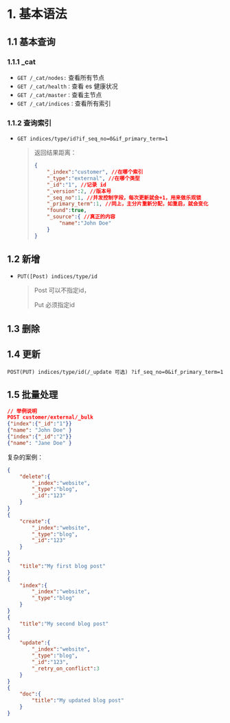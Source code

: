 # 1. 基本语法

## 1.1 基本查询

### 1.1.1  _cat

- `GET /_cat/nodes:` 查看所有节点
- `GET /_cat/health：`查看 es 健康状况
- `GET /_cat/master：`查看主节点
- `GET /_cat/indices：`查看所有索引

### 1.1.2 查询索引

- `GET indices/type/id?if_seq_no=0&if_primary_term=1`

  > 返回结果距离：
  >
  > ```json
  > {
  >     "_index":"customer", //在哪个索引
  >     "_type":"external", //在哪个类型
  >     "_id":"1", //记录 id
  >     "_version":2, //版本号
  > 	"_seq_no":1, //并发控制字段，每次更新就会+1，用来做乐观锁
  >     "_primary_term":1, //同上，主分片重新分配，如重启，就会变化
  >     "found":true,
  >     "_source":{ //真正的内容
  >         "name":"John Doe"
  >     }
  > }
  > ```
  >
  > 

## 1.2 新增

- `PUT([Post) indices/type/id`

  > Post 可以不指定id，
  >
  > Put 必须指定id

  

## 1.3 删除

## 1.4 更新

`POST(PUT) indices/type/id(/_update 可选) ?if_seq_no=0&if_primary_term=1`

## 1.5 批量处理

```json
// 举例说明
POST customer/external/_bulk
{"index":{"_id":"1"}}
{"name": "John Doe" }
{"index":{"_id":"2"}}
{"name": "Jane Doe" }
```

复杂的案例：

```json
{
    "delete":{
        "_index":"website",
        "_type":"blog",
        "_id":"123"
    }
}
{
    "create":{
        "_index":"website",
        "_type":"blog",
        "_id":"123"
    }
}
{
    "title":"My first blog post"
}
{
    "index":{
        "_index":"website",
        "_type":"blog"
    }
}
{
    "title":"My second blog post"
}
{
    "update":{
        "_index":"website",
        "_type":"blog",
        "_id":"123",
        "_retry_on_conflict":3
    }
}
{
    "doc":{
        "title":"My updated blog post"
    }
}
```

